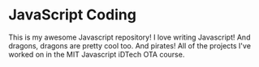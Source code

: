 # JavaScript Coding
This is my awesome Javascript repository! I love writing Javascript! And dragons, dragons are pretty cool too. And pirates!
All of the projects I've worked on in the MIT Javascript iDTech OTA course.